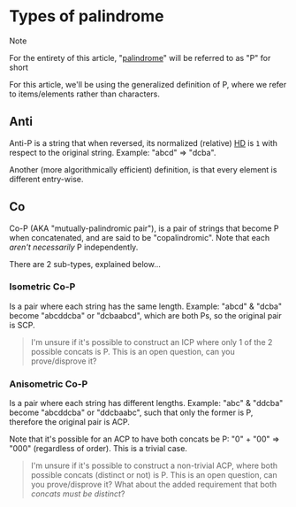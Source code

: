 # Types of palindrome
> [!note]
> For the entirety of this article, "[palindrome](https://en.wikipedia.org/wiki/Palindrome)" will be referred to as "P" for short

For this article, we'll be using the generalized definition of P, where we refer to items/elements rather than characters.

## Anti
Anti-P is a string that when reversed, its normalized (relative) [HD](https://en.wikipedia.org/wiki/Hamming_distance) is `1` with respect to the original string. Example: "abcd" => "dcba".

Another (more algorithmically efficient) definition, is that every element is different entry-wise.

## Co
Co-P (AKA "mutually-palindromic pair"), is a pair of strings that become P when concatenated, and are said to be "copalindromic". Note that each _aren't necessarily_ P independently.

There are 2 sub-types, explained below...

### Isometric Co-P
Is a pair where each string has the same length. Example: "abcd" & "dcba" become "abcddcba" or "dcbaabcd", which are both Ps, so the original pair is SCP.

> I'm unsure if it's possible to construct an ICP where only 1 of the 2 possible concats is P. This is an open question, can you prove/disprove it?

### Anisometric Co-P
Is a pair where each string has different lengths. Example: "abc" & "ddcba" become "abcddcba" or "ddcbaabc", such that only the former is P, therefore the original pair is ACP.

Note that it's possible for an ACP to have both concats be P: "0" + "00" => "000" (regardless of order). This is a trivial case.

> I'm unsure if it's possible to construct a non-trivial ACP, where both possible concats (distinct or not) is P. This is an open question, can you prove/disprove it? What about the added requirement that both _concats must be distinct_?
